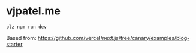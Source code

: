 # vjpatel.me

```
plz npm run dev
```



Based from: https://github.com/vercel/next.js/tree/canary/examples/blog-starter
